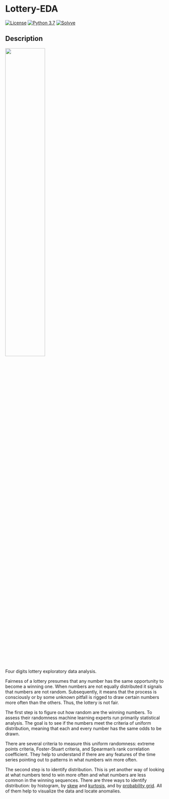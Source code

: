 # Lottery-EDA

[![License](http://img.shields.io/badge/license-MIT-green.svg?style=flat)](https://github.com/Solvve/Lottery-EDA/blob/master/LICENSE.txt)
[![Python 3.7](https://img.shields.io/badge/python-3.7-blue.svg)](https://www.python.org/downloads/release/python-378/)
[![Solvve](https://img.shields.io/badge/made%20in-solvve-blue)](https://solvve.com/)


## Description

<img src="https://solvve.com/wp-content/uploads/2020/08/drew-beamer-qzWwb2UdGhE-unsplash-min-1-min-1-min-1-1024x683.jpg" style="width:50%"></img>

Four digits lottery exploratory data analysis.

Fairness of a lottery presumes that any number has the same opportunity to become a winning one. When numbers are not equally distributed it signals that numbers are not random. Subsequently, it means that the process is consciously or by some unknown pitfall is rigged to draw certain numbers more often than the others. Thus, the lottery is not fair.

The first step is to figure out how random are the winning numbers. To assess their randomness machine learning experts run primarily statistical analysis. The goal is to see if the numbers meet the criteria of uniform distribution, meaning that each and every number has the same odds to be drawn.

There are several criteria to measure this uniform randomness: extreme points criteria, Foster-Stuart criteria, and Spearman’s rank correlation coefficient. They help to understand if there are any features of the time series pointing out to patterns in what numbers win more often.

The second step is to identify distribution. This is yet another way of looking at what numbers tend to win more often and what numbers are less common in the winning sequences. There are three ways to identify distribution: by histogram, by [skew](https://en.wikipedia.org/wiki/Skewness) and [kurtosis](https://en.wikipedia.org/wiki/Kurtosis), and by [probability grid](https://en.wikipedia.org/wiki/Probability_plot). All of them help to visualize the data and locate anomalies.
